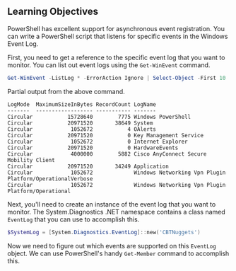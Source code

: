 ## Learning Objectives

PowerShell has excellent support for asynchronous event registration.
You can write a PowerShell script that listens for specific events in the Windows Event Log.

First, you need to get a reference to the specific event log that you want to monitor.
You can list out event logs using the `Get-WinEvent` command.

```powershell
Get-WinEvent -ListLog * -ErrorAction Ignore | Select-Object -First 10 | Format-Table -AutoSize
```

Partial output from the above command.

```
LogMode  MaximumSizeInBytes RecordCount LogName
-------  ------------------ ----------- -------
Circular           15728640        7775 Windows PowerShell
Circular           20971520       38649 System
Circular            1052672           4 OAlerts
Circular           20971520           0 Key Management Service
Circular            1052672           0 Internet Explorer
Circular           20971520           0 HardwareEvents
Circular            4000000        5882 Cisco AnyConnect Secure Mobility Client
Circular           20971520       34249 Application
Circular            1052672             Windows Networking Vpn Plugin Platform/OperationalVerbose
Circular            1052672             Windows Networking Vpn Plugin Platform/Operational
```

Next, you'll need to create an instance of the event log that you want to monitor.
The System.Diagnostics .NET namespace contains a class named `EventLog` that you can use to accomplish this.

```powershell
$SystemLog = [System.Diagnostics.EventLog]::new('CBTNuggets')
```

Now we need to figure out which events are supported on this `EventLog` object.
We can use PowerShell's handy `Get-Member` command to accomplish this.

```powershell

```